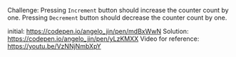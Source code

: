 
Challenge: Pressing `Increment` button should increase the counter count by one. Pressing `Decrement` button should decrease the counter count by one.

initial: https://codepen.io/angelo_jin/pen/mdBxWwN
Solution: https://codepen.io/angelo_jin/pen/yLzKMXX
Video for reference: https://youtu.be/VzNNjNmbXpY


